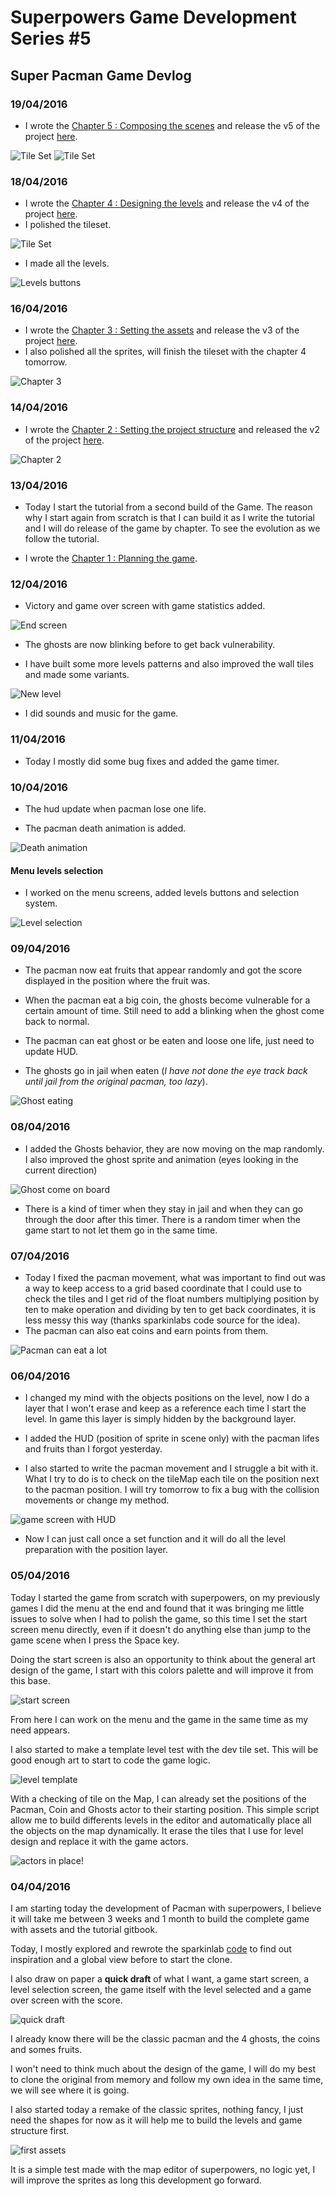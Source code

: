 # Superpowers Game Development Series #5 
## **Super Pacman Game Devlog**


### **19/04/2016**

* I wrote the [Chapter 5 : Composing the scenes](ch5.md) and release the v5 of the project [here](https://github.com/mseyne/super-pacman-project).

![Tile Set](img/ch5/menuscene.png)
![Tile Set](img/ch5/gamescene.png)

### **18/04/2016**

* I wrote the [Chapter 4 : Designing the levels](ch4.md) and release the v4 of the project [here](https://github.com/mseyne/super-pacman-project).
* I polished the tileset.

![Tile Set](img/ch3/leveltileset.png)

* I made all the levels.

![Levels buttons](img/ch3/menulevels.png)

### **16/04/2016**

* I wrote the [Chapter 3 : Setting the assets](ch3.md) and release the v3 of the project [here](https://github.com/mseyne/super-pacman-project).
* I also polished all the sprites, will finish the tileset with the chapter 4 tomorrow.

![Chapter 3](img/ch3/menustart.png)

### **14/04/2016**

* I wrote the [Chapter 2 : Setting the project structure](ch2.md) and released the v2 of the project [here](https://github.com/mseyne/super-pacman-project).

![Chapter 2](img/ch0/140416-1.png)


### **13/04/2016**

* Today I start the tutorial from a second build of the Game. The reason why I start again from scratch is that I can build it as I write the tutorial and I will do release of the game by chapter.
To see the evolution as we follow the tutorial.

* I wrote the [Chapter 1 : Planning the game](ch1.md).


### **12/04/2016**

* Victory and game over screen with game statistics added.

![End screen](img/ch0/120416-1.png)

* The ghosts are now blinking before to get back vulnerability.

* I have built some more levels patterns and also improved the wall tiles and made some variants.

![New level](img/ch0/120416-2.png)

* I did sounds and music for the game.


### **11/04/2016**

* Today I mostly did some bug fixes and added the game timer.


### **10/04/2016**

* The hud update when pacman lose one life.

* The pacman death animation is added.

![Death animation](img/ch0/100416-1.png)


#### Menu levels selection

* I worked on the menu screens, added levels buttons and selection system.

![Level selection](img/ch0/100416-2.png)


### **09/04/2016**

* The pacman now eat fruits that appear randomly and got the score displayed in the position where the fruit was.

* When the pacman eat a big coin, the ghosts become vulnerable for a certain amount of time. Still need to add a blinking when the ghost come back to normal.

* The pacman can eat ghost or be eaten and loose one life, just need to update HUD.

* The ghosts go in jail when eaten (*I have not done the eye track back until jail from the original pacman, too lazy*).

![Ghost eating](img/ch0/090416-1.png)


### **08/04/2016**

* I added the Ghosts behavior, they are now moving on the map randomly. I also improved the ghost sprite and animation (eyes looking in the current direction)

![Ghost come on board](img/ch0/080416-1.png)

* There is a kind of timer when they stay in jail and when they can go through the door after this timer. There is a random timer when the game start to not let them go in the same time.


### **07/04/2016**

* Today I fixed the pacman movement, what was important to find out was a way to keep access to a grid based coordinate that I could use to check the tiles and I get rid of the float numbers
multiplying position by ten to make operation and dividing by ten to get back coordinates, it is less messy this way (thanks sparkinlabs code source for the idea).
* The pacman can also eat coins and earn points from them.

![Pacman can eat a lot](img/ch0/070416-1.png)


### **06/04/2016**

* I changed my mind with the objects positions on the level, now I do a layer that I won't erase and keep as a reference each time I start the level. 
In game this layer is simply hidden by the background layer.

* I added the HUD (position of sprite in scene only) with the pacman lifes and fruits than I forgot yesterday.

* I also started to write the pacman movement and I struggle a bit with it. What I try to do is to check on the tileMap each tile on the position next to the pacman position.
I will try tomorrow to fix a bug with the collision movements or change my method.

![game screen with HUD](img/ch0/060416-1.png)

* Now I can just call once a set function and it will do all the level preparation with the position layer.


### **05/04/2016**

Today I started the game from scratch with superpowers, on my previously games I did the menu at the end and found that it was bringing me little issues to solve when I had to polish the game, 
so this time I set the start screen menu directly, even if it doesn't do anything else than jump to the game scene when I press the Space key. 

Doing the start screen is also an opportunity to think about the general art design of the game, I start with this colors palette and will improve it from this base.

![start screen](img/ch0/050416-1.png)

From here I can work on the menu and the game in the same time as my need appears.

I also started to make a template level test with the dev tile set. This will be good enough art to start to code the game logic.

![level template](img/ch0/050416-2.png)

With a checking of tile on the Map, I can already set the positions of the Pacman, Coin and Ghosts actor to their starting position. This simple script allow me to build differents 
levels in the editor and automatically place all the objects on the map dynamically. It erase the tiles that I use for level design and replace it with the game actors. 

![actors in place!](img/ch0/050416-3.png)


### **04/04/2016**

I am starting today the development of Pacman with superpowers, I believe it will take me between 3 weeks and 1 month to build the complete game with assets and the tutorial gitbook.

Today, I mostly explored and rewrote the sparkinlab [code](https://github.com/superpowers-extra/pac-man-like-game) to find out inspiration and a global view before to start the clone.

I also draw on paper a **quick draft** of what I want, a game start screen, a level selection screen, the game itself with the level selected and a game over screen with the score.

![quick draft](img/ch0/040416-1.png)  

I already know there will be the classic pacman and the 4 ghosts, the coins and somes fruits.

I won't need to think much about the design of the game, I will do my best to clone the original from memory and follow my own idea in the same time, we will see where it is going.

I also started today a remake of the classic sprites, nothing fancy, I just need the shapes for now as it will help me to build the levels and game structure first.

![first assets](img/ch0/040416-2.png) 

It is a simple test made with the map editor of superpowers, no logic yet, I will improve the sprites as long this development go forward.

